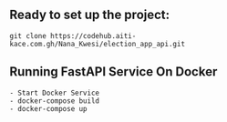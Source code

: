 ## Ready to set up the project:
    git clone https://codehub.aiti-kace.com.gh/Nana_Kwesi/election_app_api.git

## Running FastAPI Service On Docker 
    - Start Docker Service
    - docker-compose build
    - docker-compose up